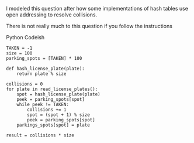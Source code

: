 I modeled this question after how some implementations
of hash tables use open addressing to resolve collisions.

There is not really much to this question if you follow the instructions


Python Codeish
```
TAKEN = -1
size = 100
parking_spots = [TAKEN] * 100 

def hash_license_plate(plate):
    return plate % size

collisions = 0
for plate in read_license_plates():
    spot = hash_license_plate(plate)
    peek = parking_spots[spot]
    while peek != TAKEN:
        collisions += 1
        spot = (spot + 1) % size
        peek = parking_spots[spot]
    parkings_spots[spot] = plate

result = collisions * size
```